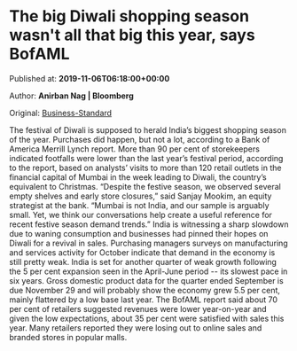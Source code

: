 
# The big Diwali shopping season wasn't all that big this year, says BofAML

Published at: **2019-11-06T06:18:00+00:00**

Author: **Anirban Nag | Bloomberg**

Original: [Business-Standard](https://www.business-standard.com/article/current-affairs/the-big-diwali-shopping-season-wasn-t-all-that-big-this-year-says-bofaml-119110600386_1.html)

The festival of Diwali is supposed to herald India’s biggest shopping season of the year. Purchases did happen, but not a lot, according to a Bank of America Merrill Lynch report.
More than 90 per cent of storekeepers indicated footfalls were lower than the last year’s festival period, according to the report, based on analysts’ visits to more than 120 retail outlets in the financial capital of Mumbai in the week leading to Diwali, the country’s equivalent to Christmas.
“Despite the festive season, we observed several empty shelves and early store closures,” said Sanjay Mookim, an equity strategist at the bank. “Mumbai is not India, and our sample is arguably small. Yet, we think our conversations help create a useful reference for recent festive season demand trends.”
India is witnessing a sharp slowdown due to waning consumption and businesses had pinned their hopes on Diwali for a revival in sales. Purchasing managers surveys on manufacturing and services activity for October indicate that demand in the economy is still pretty weak.
India is set for another quarter of weak growth following the 5 per cent expansion seen in the April-June period -- its slowest pace in six years. Gross domestic product data for the quarter ended September is due November 29 and will probably show the economy grew 5.5 per cent, mainly flattered by a low base last year.
The BofAML report said about 70 per cent of retailers suggested revenues were lower year-on-year and given the low expectations, about 35 per cent were satisfied with sales this year. Many retailers reported they were losing out to online sales and branded stores in popular malls.

